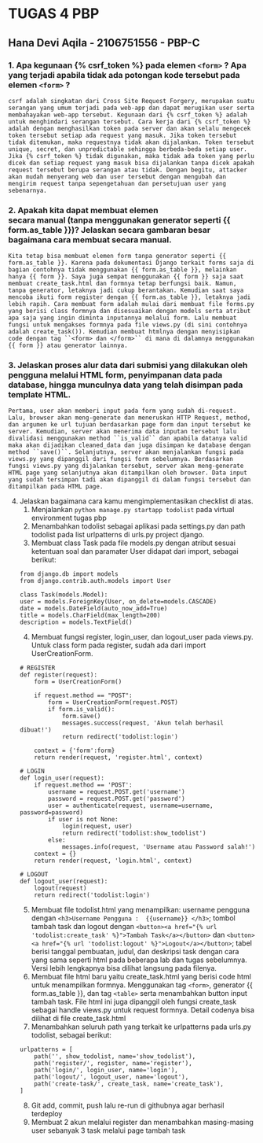 # TUGAS 4 PBP

## Hana Devi Aqila - 2106751556 - PBP-C

### 1. Apa kegunaan {% csrf_token %} pada elemen ``<form>`` ? Apa yang terjadi apabila tidak ada potongan kode tersebut pada elemen ``<form>`` ?

    csrf adalah singkatan dari Cross Site Request Forgery, merupakan suatu serangan yang umum terjadi pada web-app dan dapat merugikan user serta membahayakan web-app tersebut. Kegunaan dari {% csrf_token %} adalah untuk menghindari serangan tersebut. Cara kerja dari {% csrf_token %} adalah dengan menghasilkan token pada server dan akan selalu mengecek token tersebut setiap ada request yang masuk. Jika token tersebut tidak ditemukan, maka requestnya tidak akan dijalankan. Token tersebut unique, secret, dan unpredictable sehingga berbeda-beda setiap user. Jika {% csrf_token %} tidak digunakan, maka tidak ada token yang perlu dicek dan setiap request yang masuk bisa dijalankan tanpa dicek apakah request tersebut berupa serangan atau tidak. Dengan begitu, attacker akan mudah menyerang web dan user tersebut dengan mengubah dan mengirim request tanpa sepengetahuan dan persetujuan user yang sebenarnya. 

### 2. Apakah kita dapat membuat elemen <form> secara manual (tanpa menggunakan generator seperti {{ form.as_table }})? Jelaskan secara gambaran besar bagaimana cara membuat <form> secara manual.
    Kita tetap bisa membuat elemen form tanpa generator seperti {{ form.as_table }}. Karena pada dokumentasi Django terkait forms saja di bagian contohnya tidak menggunakan {{ form.as_table }}, melainkan hanya {{ form }}. Saya juga sempat menggunakan {{ form }} saja saat membuat create_task.html dan formnya tetap berfungsi baik. Namun, tanpa generator, letaknya jadi cukup berantakan. Kemudian saat saya mencoba ikuti form register dengan {{ form.as_table }}, letaknya jadi lebih rapih. Cara membuat form adalah mulai dari membuat file forms.py yang berisi class formnya dan disesuaikan dengan models serta atribut apa saja yang ingin diminta inputannya melalui form. Lalu membuat fungsi untuk mengakses formnya pada file views.py (di sini contohnya adalah create_task()). Kemudian membuat htmlnya dengan menyisipkan code dengan tag ``<form> dan </form>`` di mana di dalamnya menggunakan {{ form }} atau generator lainnya. 

### 3. Jelaskan proses alur data dari submisi yang dilakukan oleh pengguna melalui HTML form, penyimpanan data pada database, hingga munculnya data yang telah disimpan pada template HTML.
    Pertama, user akan memberi input pada form yang sudah di-request. Lalu, browser akan meng-generate dan meneruskan HTTP Request, method, dan argumen ke url tujuan berdasarkan page form dan input tersebut ke server. Kemudian, server akan menerima data inputan tersebut lalu divalidasi menggunakan method ``is_valid`` dan apabila datanya valid maka akan dijadikan cleaned_data dan juga disimpan ke database dengan method ``save()``. Selanjutnya, server akan menjalankan fungsi pada views.py yang dipanggil dari fungsi form sebelumnya. Berdasarkan fungsi views.py yang dijalankan tersebut, server akan meng-generate HTML page yang selanjutnya akan ditampilkan oleh browser. Data input yang sudah tersimpan tadi akan dipanggil di dalam fungsi tersebut dan ditampilkan pada HTML page. 

4. Jelaskan bagaimana cara kamu mengimplementasikan checklist di atas.
    1. Menjalankan ``python manage.py startapp todolist`` pada virtual environment tugas pbp
    2. Menambahkan todolist sebagai aplikasi pada settings.py dan path todolist pada list urlpatterns di urls.py project django. 
    3. Membuat class Task pada file models.py dengan atribut sesuai ketentuan soal dan paramater User didapat dari import, sebagai berikut:
    ``` shell
    from django.db import models
    from django.contrib.auth.models import User

    class Task(models.Model):
    user = models.ForeignKey(User, on_delete=models.CASCADE)
    date = models.DateField(auto_now_add=True)
    title = models.CharField(max_length=200)
    description = models.TextField()
    ```
    4. Membuat fungsi register, login_user, dan logout_user pada views.py. Untuk class form pada register, sudah ada dari import UserCreationForm.
    ```shell
    # REGISTER
    def register(request):
        form = UserCreationForm()
        
        if request.method == "POST":
            form = UserCreationForm(request.POST)
            if form.is_valid():
                form.save()
                messages.success(request, 'Akun telah berhasil dibuat!')
                return redirect('todolist:login')
        
        context = {'form':form}
        return render(request, 'register.html', context)

    # LOGIN
    def login_user(request):
        if request.method == 'POST':
            username = request.POST.get('username')
            password = request.POST.get('password')
            user = authenticate(request, username=username, password=password)
            if user is not None:
                login(request, user)
                return redirect('todolist:show_todolist')
            else:
                messages.info(request, 'Username atau Password salah!')
        context = {}
        return render(request, 'login.html', context)

    # LOGOUT
    def logout_user(request):
        logout(request)
        return redirect('todolist:login')
    ```
    5. Membuat file todolist.html yang menampilkan:
    username pengguna dengan `<h3>Username Pengguna :  {{username}} </h3>`;
    tombol tambah task dan logout dengan  `<button><a href="{% url 'todolist:create_task' %}">Tambah Task</a></button>` dan `<button><a href="{% url 'todolist:logout' %}">Logout</a></button>`;
    tabel berisi tanggal pembuatan, judul, dan deskripsi task dengan cara yang sama seperti html pada beberapa lab dan tugas sebelumnya. Versi lebih lengkapnya bisa dilihat langsung pada filenya. 
    6. Membuat file html baru yaitu create_task.html yang berisi code html untuk menampilkan formnya. Menggunakan tag `<form>`, generator {{ form.as_table }}, dan tag `<table>` serta menambahkan button input tambah task. File html ini juga dipanggil oleh fungsi create_task sebagai handle views.py untuk request formnya. Detail codenya bisa dilihat di file create_task.html
    7. Menambahkan seluruh path yang terkait ke urlpatterns pada urls.py todolist, sebagai berikut:
    ```shell
    urlpatterns = [
        path('', show_todolist, name='show_todolist'),
        path('register/', register, name='register'), 
        path('login/', login_user, name='login'), 
        path('logout/', logout_user, name='logout'), 
        path('create-task/', create_task, name='create_task'), 
    ]
    ```
    8. Git add, commit, push lalu re-run di githubnya agar berhasil terdeploy
    9. Membuat 2 akun melalui register dan menambahkan masing-masing user sebanyak 3 task melalui page tambah task

